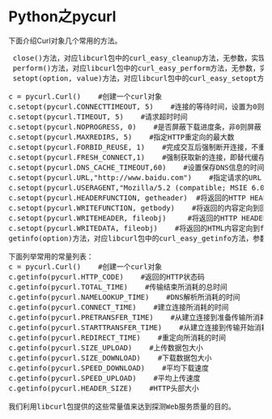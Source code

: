 # Python之pycurl
下面介绍Curl对象几个常用的方法。


<pre>
 close()方法，对应libcurl包中的curl_easy_cleanup方法，无参数，实现关闭、回收Curl对象。
 perform()方法，对应libcurl包中的curl_easy_perform方法，无参数，实现Curl对象请求的提交。
 setopt(option, value)方法，对应libcurl包中的curl_easy_setopt方法，参数option是通过libcurl的常量来指定的，参数value的值会依赖option，可以是一个字符串、整型、长整型、文件对象、列表或函数等。下面列举常用的常量列表：
 
c = pycurl.Curl()    #创建一个curl对象
c.setopt(pycurl.CONNECTTIMEOUT, 5)    #连接的等待时间，设置为0则不等待
c.setopt(pycurl.TIMEOUT, 5)    #请求超时时间
c.setopt(pycurl.NOPROGRESS, 0)    #是否屏蔽下载进度条，非0则屏蔽
c.setopt(pycurl.MAXREDIRS, 5)    #指定HTTP重定向的最大数
c.setopt(pycurl.FORBID_REUSE, 1)    #完成交互后强制断开连接，不重用
c.setopt(pycurl.FRESH_CONNECT,1)    #强制获取新的连接，即替代缓存中的连接
c.setopt(pycurl.DNS_CACHE_TIMEOUT,60)    #设置保存DNS信息的时间，默认为120秒
c.setopt(pycurl.URL,"http://www.baidu.com")    #指定请求的URL
c.setopt(pycurl.USERAGENT,"Mozilla/5.2 (compatible; MSIE 6.0; Windows NT 5.1; SV1; .NET CLR 1.1.4322; .NET CLR 2.0.50324)")    #配置请求HTTP头的User-Agent
c.setopt(pycurl.HEADERFUNCTION, getheader)  #将返回的HTTP HEADER定向到回调函数getheader
c.setopt(pycurl.WRITEFUNCTION, getbody)    #将返回的内容定向到回调函数getbody
c.setopt(pycurl.WRITEHEADER, fileobj)     #将返回的HTTP HEADER定向到fileobj文件对象
c.setopt(pycurl.WRITEDATA, fileobj)    #将返回的HTML内容定向到fileobj文件对象
getinfo(option)方法，对应libcurl包中的curl_easy_getinfo方法，参数option是通过libcurl的常量来指定的。

下面列举常用的常量列表：
c = pycurl.Curl()    #创建一个curl对象
c.getinfo(pycurl.HTTP_CODE)    #返回的HTTP状态码
c.getinfo(pycurl.TOTAL_TIME)    #传输结束所消耗的总时间
c.getinfo(pycurl.NAMELOOKUP_TIME)    #DNS解析所消耗的时间
c.getinfo(pycurl.CONNECT_TIME)    #建立连接所消耗的时间
c.getinfo(pycurl.PRETRANSFER_TIME)    #从建立连接到准备传输所消耗的时间
c.getinfo(pycurl.STARTTRANSFER_TIME)    #从建立连接到传输开始消耗的时间
c.getinfo(pycurl.REDIRECT_TIME)    #重定向所消耗的时间
c.getinfo(pycurl.SIZE_UPLOAD)    #上传数据包大小
c.getinfo(pycurl.SIZE_DOWNLOAD)    #下载数据包大小
c.getinfo(pycurl.SPEED_DOWNLOAD)    #平均下载速度
c.getinfo(pycurl.SPEED_UPLOAD)    #平均上传速度
c.getinfo(pycurl.HEADER_SIZE)    #HTTP头部大小

我们利用libcurl包提供的这些常量值来达到探测Web服务质量的目的。
</pre>